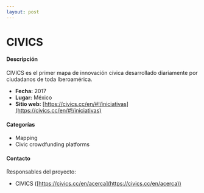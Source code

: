 ```yaml
---
layout: post
---
```


# CIVICS

#### Descripción

CIVICS es el primer mapa de innovación cívica desarrollado diariamente por ciudadanos de toda Iberoamérica.

- **Fecha:** 2017
- **Lugar:** México
- **Sitio web:** [https://civics.cc/en/#!/iniciativas](https://civics.cc/en/#!/iniciativas)

#### Categorías

* Mapping
* Civic crowdfunding platforms

#### Contacto

Responsables del proyecto:

- CIVICS ([https://civics.cc/en/acerca](https://civics.cc/en/acerca))
